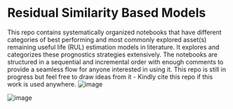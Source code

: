 # Residual Similarity Based Models
This repo contains systematically organized notebooks that have different categories of best performing and most commonly explored asset(s) remaining useful life (RUL) estimation models in literature. It explores and categorizes these prognostics strategies extensively.
The notebooks are structured in a sequential and incremental order with enough comments to provide a seamless flow for anyone interested in using it.
This repo is still in progress but feel free to draw ideas from it - Kindly cite this repo if this work is used anywhere.
![image](https://github.com/Ogunfool/ImprovedResidualSimilarityBasedModels-RULPrediction/assets/92188038/223e8bda-10b0-409c-93f8-87fe10b53d83)

![image](https://github.com/Ogunfool/ImprovedResidualSimilarityBasedModels-RULPrediction/assets/92188038/11d1a0f4-990a-472b-92f6-c1cc96357e7f)


